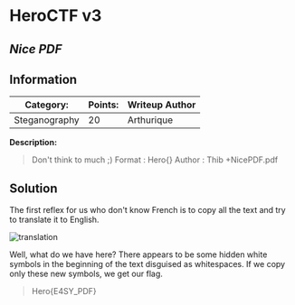 # __HeroCTF v3__ 
## _Nice PDF_

## Information
**Category:** | **Points:** | **Writeup Author**
--- | --- | ---
Steganography | 20 | Arthurique

**Description:** 

> Don't think to much ;)
Format : Hero{}
Author : Thib
+NicePDF.pdf


## Solution
The first reflex for us who don't know French is to copy all the text and try to translate it to English.

![translation](https://sun9-5.userapi.com/impg/6vx8prwHrXk_nNZNo-z3ck-7Jv_hmXWL0RbeVw/GTQw2R4Sdik.jpg?size=1252x423&quality=96&sign=c01ce59b8baccdb428f571818d738840&type=album)

Well, what do we have here? There appears to be some hidden white symbols in the beginning of the text disguised as whitespaces.
If we copy only these new symbols, we get our flag.

> Hero{E4SY_PDF}